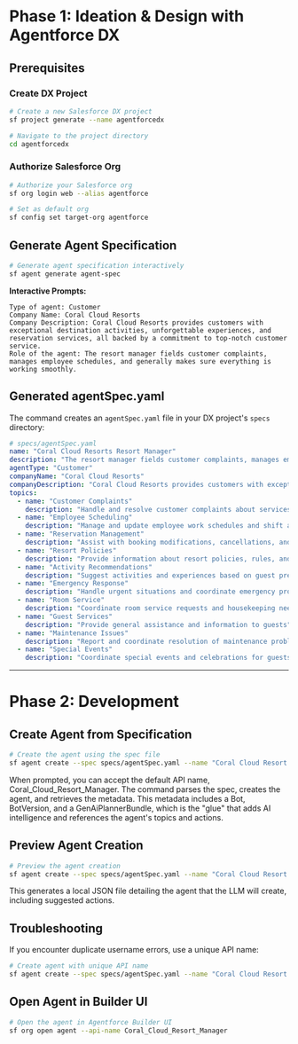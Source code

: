 # Phase 1: Ideation & Design with Agentforce DX

## Prerequisites

### Create DX Project

```bash
# Create a new Salesforce DX project
sf project generate --name agentforcedx

# Navigate to the project directory
cd agentforcedx
```

### Authorize Salesforce Org

```bash
# Authorize your Salesforce org
sf org login web --alias agentforce

# Set as default org
sf config set target-org agentforce
```

## Generate Agent Specification

```bash
# Generate agent specification interactively
sf agent generate agent-spec
```

**Interactive Prompts:**
```
Type of agent: Customer
Company Name: Coral Cloud Resorts
Company Description: Coral Cloud Resorts provides customers with exceptional destination activities, unforgettable experiences, and reservation services, all backed by a commitment to top-notch customer service.
Role of the agent: The resort manager fields customer complaints, manages employee schedules, and generally makes sure everything is working smoothly.
```

## Generated agentSpec.yaml

The command creates an `agentSpec.yaml` file in your DX project's `specs` directory:

```yaml
# specs/agentSpec.yaml
name: "Coral Cloud Resorts Resort Manager"
description: "The resort manager fields customer complaints, manages employee schedules, and generally makes sure everything is working smoothly."
agentType: "Customer"
companyName: "Coral Cloud Resorts"
companyDescription: "Coral Cloud Resorts provides customers with exceptional destination activities, unforgettable experiences, and reservation services, all backed by a commitment to top-notch customer service."
topics:
  - name: "Customer Complaints"
    description: "Handle and resolve customer complaints about services, accommodations, or experiences"
  - name: "Employee Scheduling"
    description: "Manage and update employee work schedules and shift assignments"
  - name: "Reservation Management"
    description: "Assist with booking modifications, cancellations, and special requests"
  - name: "Resort Policies"
    description: "Provide information about resort policies, rules, and procedures"
  - name: "Activity Recommendations"
    description: "Suggest activities and experiences based on guest preferences"
  - name: "Emergency Response"
    description: "Handle urgent situations and coordinate emergency procedures"
  - name: "Room Service"
    description: "Coordinate room service requests and housekeeping needs"
  - name: "Guest Services"
    description: "Provide general assistance and information to guests"
  - name: "Maintenance Issues"
    description: "Report and coordinate resolution of maintenance problems"
  - name: "Special Events"
    description: "Coordinate special events and celebrations for guests"
```

---

# Phase 2: Development

## Create Agent from Specification

```bash
# Create the agent using the spec file
sf agent create --spec specs/agentSpec.yaml --name "Coral Cloud Resort Manager"
```

When prompted, you can accept the default API name, Coral_Cloud_Resort_Manager. The command parses the spec, creates the agent, and retrieves the metadata. This metadata includes a Bot, BotVersion, and a GenAiPlannerBundle, which is the "glue" that adds AI intelligence and references the agent's topics and actions.

## Preview Agent Creation

```bash
# Preview the agent creation
sf agent create --spec specs/agentSpec.yaml --name "Coral Cloud Resort Manager" --preview
```

This generates a local JSON file detailing the agent that the LLM will create, including suggested actions.

## Troubleshooting

If you encounter duplicate username errors, use a unique API name:

```bash
# Create agent with unique API name
sf agent create --spec specs/agentSpec.yaml --name "Coral Cloud Resort Manager" --api-name Coral_Cloud_Resort_Manager_$(date +%Y%m%d_%H%M%S)
```

## Open Agent in Builder UI

```bash
# Open the agent in Agentforce Builder UI
sf org open agent --api-name Coral_Cloud_Resort_Manager
```

